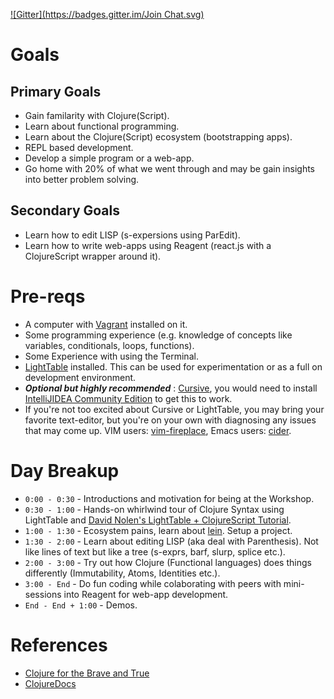 [![Gitter](https://badges.gitter.im/Join Chat.svg)](https://gitter.im/verma/mcti-clojure-workshop?utm_source=badge&utm_medium=badge&utm_campaign=pr-badge&utm_content=badge)

# Goals
## Primary Goals
- Gain familarity with Clojure(Script).
- Learn about functional programming.
- Learn about the Clojure(Script) ecosystem (bootstrapping apps).
- REPL based development.
- Develop a simple program or a web-app.
- Go home with 20% of what we went through and may be gain insights into better problem solving.

## Secondary Goals
- Learn how to edit LISP (s-expersions using ParEdit).
- Learn how to write web-apps using Reagent (react.js with a ClojureScript wrapper around it).

# Pre-reqs
- A computer with [Vagrant](https://www.vagrantup.com/) installed on it.
- Some programming experience (e.g. knowledge of concepts like variables, conditionals, loops, functions).
- Some Experience with using the Terminal.
- [LightTable](http://lighttable.com/) installed.  This can be used for experimentation or as a full on development environment.
- ___Optional but highly recommended___ : [Cursive](https://cursiveclojure.com/), you would need to install [IntelliJIDEA Community Edition](https://www.jetbrains.com/idea/) to get this to work.
- If you're not too excited about Cursive or LightTable, you may bring your favorite text-editor, but you're on your own with diagnosing any issues that may come up. VIM users: [vim-fireplace](https://github.com/tpope/vim-fireplace), Emacs users: [cider](https://github.com/clojure-emacs/cider).

# Day Breakup

- `0:00 - 0:30` - Introductions and motivation for being at the Workshop.
- `0:30 - 1:00` - Hands-on whirlwind tour of Clojure Syntax using LightTable and [David Nolen's LightTable + ClojureScript Tutorial](https://github.com/swannodette/lt-cljs-tutorial).
- `1:00 - 1:30` - Ecosystem pains, learn about [lein](http://leiningen.org/).  Setup a project.
- `1:30 - 2:00` - Learn about editing LISP (aka deal with Parenthesis).  Not like lines of text but like a tree (s-exprs, barf, slurp, splice etc.).
- `2:00 - 3:00` - Try out how Clojure (Functional languages) does things differently (Immutability, Atoms, Identities etc.).
- `3:00 - End`  - Do fun coding while colaborating with peers with mini-sessions into Reagent for web-app development.
- `End - End + 1:00` - Demos.

# References

- [Clojure for the Brave and True](http://www.braveclojure.com/)
- [ClojureDocs](http://clojuredocs.org/)
